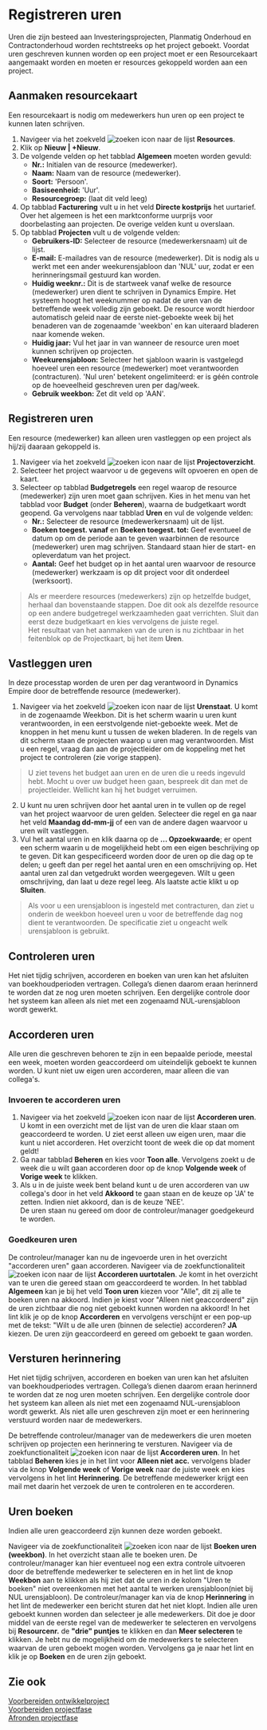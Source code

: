 # Registreren uren

Uren die zijn besteed aan Investeringsprojecten, Planmatig Onderhoud en Contractonderhoud worden rechtstreeks op het project geboekt. Voordat uren geschreven kunnen worden op een project moet er een Resourcekaart aangemaakt worden en moeten er resources gekoppeld worden aan een project.
 
## Aanmaken resourcekaart

Een resourcekaart is nodig om medewerkers hun uren op een project te kunnen laten schrijven. 

 1. Navigeer via het zoekveld ![zoeken icon](/assets/images/zoeken.png "zoeken icon") naar de lijst **Resources**. 
 2. Klik op **Nieuw | +Nieuw**. 
 3. De volgende velden op het tabblad **Algemeen** moeten worden gevuld:
	* **Nr.:** Initialen van de resource (medewerker). 
	* **Naam:** Naam van de resource (medewerker).
	* **Soort:** 'Persoon'.
	* **Basiseenheid:** 'Uur'.
	* **Resourcegroep:** (laat dit veld leeg) 
 4. Op tabblad **Facturering** vult u in het veld **Directe kostprijs** het uurtarief. Over het algemeen is het een marktconforme uurprijs voor doorbelasting aan projecten. De overige velden kunt u overslaan.
 5. Op tabblad **Projecten** vult u de volgende velden:
	* **Gebruikers-ID:** Selecteer de resource (medewerkersnaam) uit de lijst.
	* **E-mail:** E-mailadres van de resource (medewerker). Dit is nodig als u werkt met een ander weekurensjabloon dan 'NUL' uur, zodat er een herinneringsmail gestuurd kan worden.
	* **Huidig weeknr.:** Dit is de startweek vanaf welke de resource (medewerker) uren dient te schrijven in Dynamics Empire. Het systeem hoogt het weeknummer op nadat de uren van de betreffende week volledig zijn geboekt. De resource wordt hierdoor automatisch geleid naar de eerste niet-geboekte week bij het benaderen van de zogenaamde 'weekbon' en kan uiteraard bladeren naar komende weken.
	* **Huidig jaar:** Vul het jaar in van wanneer de resource uren moet kunnen schrijven op projecten.
	* **Weekurensjabloon:** Selecteer het sjabloon waarin is vastgelegd hoeveel uren een resource (medewerker) moet verantwoorden (contracturen). 'Nul uren' betekent ongelimiteerd: er is géén controle op de hoeveelheid geschreven uren per dag/week. 
	* **Gebruik weekbon:** Zet dit veld op 'AAN'.	 
	
## Registreren uren

Een resource (medewerker) kan alleen uren vastleggen op een project als hij/zij daaraan gekoppeld is.

 1. Navigeer via het zoekveld ![zoeken icon](/assets/images/zoeken.png "zoeken icon") naar de lijst **Projectoverzicht**. 
 2. Selecteer het project waarvoor u de gegevens wilt opvoeren en open de kaart.
 3. Selecteer op tabblad **Budgetregels** een regel waarop de resource (medewerker) zijn uren moet gaan schrijven. Kies in het menu van het tabblad voor **Budget** (onder **Beheren**), waarna de budgetkaart wordt geopend. Ga vervolgens naar tabblad **Uren** en vul de volgende velden:
	* **Nr.:** Selecteer de resource (medewerkersnaam) uit de lijst.
	* **Boeken toegest. vanaf** en **Boeken toegest. tot:** Geef eventueel de datum op om de periode aan te geven waarbinnen de resource (medewerker) uren mag schrijven. Standaard staan hier de start- en opleverdatum van het project. 
	* **Aantal:** Geef het budget op in het aantal uren waarvoor de resource (medewerker) werkzaam is op dit project voor dit onderdeel (werksoort).
 
>Als er meerdere resources (medewerkers) zijn op hetzelfde budget, herhaal dan bovenstaande stappen. Doe dit ook als dezelfde resource op een andere budgetregel werkzaamheden gaat verrichten. Sluit dan eerst deze budgetkaart en kies vervolgens de juiste regel.  
>Het resultaat van het aanmaken van de uren is nu zichtbaar in het feitenblok op de Projectkaart, bij het item **Uren**.

## Vastleggen uren

In deze processtap worden de uren per dag verantwoord in Dynamics Empire door de betreffende resource (medewerker).

 1. Navigeer via het zoekveld ![zoeken icon](/assets/images/zoeken.png "zoeken icon") naar de lijst **Urenstaat**. U komt in de zogenaamde Weekbon. Dit is het scherm waarin u uren kunt verantwoorden, in een eerstvolgende niet-geboekte week. Met de knoppen in het menu kunt u tussen de weken bladeren. In de regels van dit scherm staan de projecten waarop u uren mag verantwoorden. Mist u een regel, vraag dan aan de projectleider om de koppeling met het project te controleren (zie vorige stappen).

>U ziet tevens het budget aan uren en de uren die u reeds ingevuld hebt. Mocht u over uw budget heen gaan, bespreek dit dan met de projectleider. Wellicht kan hij het budget verruimen.

 2. U kunt nu uren schrijven door het aantal uren in te vullen op de regel van het project waarvoor de uren gelden. Selecteer die regel en ga naar het veld **Maandag dd-mm-jj** of een van de andere dagen waarvoor u uren wilt vastleggen.
 3. Vul het aantal uren in en klik daarna op de **... Opzoekwaarde**; er opent een scherm waarin u de mogelijkheid hebt om een eigen beschrijving op te geven. Dit kan gespecificeerd worden door de uren op die dag op te delen; u geeft dan per regel het aantal uren en een omschrijving op. Het aantal uren zal dan vetgedrukt worden weergegeven.  Wilt u geen omschrijving, dan laat u deze regel leeg. Als laatste actie klikt u op **Sluiten**.
> Als voor u een urensjabloon is ingesteld met contracturen, dan ziet u onderin de weekbon hoeveel uren u voor de betreffende dag nog dient te verantwoorden. De specificatie ziet u ongeacht welk urensjabloon is gebruikt.

## Controleren uren

Het niet tijdig schrijven, accorderen en boeken van uren kan het afsluiten van boekhoudperioden vertragen. Collega’s dienen daarom eraan herinnerd te worden dat ze nog uren moeten schrijven. Een dergelijke controle door het systeem kan alleen als niet met een zogenaamd NUL-urensjabloon wordt gewerkt.

## Accorderen uren

Alle uren die geschreven behoren te zijn in een bepaalde periode, meestal een week, moeten worden geaccordeerd om uiteindelijk geboekt te kunnen worden. U kunt niet uw eigen uren accorderen, maar alleen die van collega's.

### Invoeren te accorderen uren

1. Navigeer via het zoekveld ![zoeken icon](/assets/images/zoeken.png "zoeken icon") naar de lijst **Accorderen uren**. U komt in een overzicht met de lijst van de uren die klaar staan om geaccordeerd te worden. U ziet eerst alleen uw eigen uren, maar die kunt u niet accorderen. Het overzicht toont de week die op dat moment geldt!
2. Ga naar tabblad **Beheren** en kies voor **Toon alle**. Vervolgens zoekt u de week die u wilt gaan accorderen door op de knop **Volgende week** of **Vorige week** te klikken. 
3. Als u in de juiste week bent beland kunt u de uren accorderen van uw collega's door in het veld **Akkoord** te gaan staan en de keuze op 'JA' te zetten. Indien niet akkoord, dan is de keuze 'NEE'.  
De uren staan nu gereed om door de controleur/manager goedgekeurd te worden. 

### Goedkeuren uren

De controleur/manager kan nu de ingevoerde uren in het overzicht "accorderen uren" gaan accorderen.
Navigeer via de zoekfunctionaliteit ![zoeken icon](https://docs.cegeka-dsa.nl/assets/images/zoeken.png "zoeken icon")  naar de lijst **Accorderen uurtotalen**. 
Je komt in het overzicht van te uren die gereed staan om geaccordeerd te worden. In het tabblad **Algemeen** kan je bij het veld **Toon uren** kiezen voor "Alle", dit zij alle te boeken uren na akkoord. Indien je kiest voor "Alleen niet geaccordeerd" zijn de uren zichtbaar die nog niet geboekt kunnen worden na akkoord! 
In het lint klik je op de knop **Accorderen** en vervolgens verschijnt er een pop-up met de tekst: "Wilt u de alle uren (binnen de selectie) accorderen? **JA** kiezen.  De uren zijn geaccordeerd en gereed om geboekt te gaan worden.

## Versturen herinnering

Het niet tijdig schrijven, accorderen en boeken van uren kan het afsluiten van boekhoudperiodes vertragen. Collega’s dienen daarom eraan herinnerd te worden dat ze nog uren moeten schrijven. Een dergelijke controle door het systeem kan alleen als niet met een zogenaamd NUL-urensjabloon wordt gewerkt. Als niet alle uren geschreven zijn moet er een herinnering verstuurd worden naar de medewerkers.

De betreffende controleur/manager van de medewerkers die uren moeten schrijven op projecten een herinnering te versturen. 
Navigeer via de zoekfunctionaliteit ![zoeken icon](https://docs.cegeka-dsa.nl/assets/images/zoeken.png "zoeken icon") naar de lijst **Accorderen uren**. 
In het tabblad **Beheren** kies je in het lint voor **Alleen niet acc.** vervolgens blader via de knop **Volgende week** of **Vorige week** naar de juiste week en kies vervolgens in het lint **Herinnering**. 
De betreffende medewerker krijgt een mail met daarin het verzoek de uren te controleren en te accorderen.

## Uren boeken

Indien alle uren geaccordeerd zijn kunnen deze worden geboekt.

Navigeer via de zoekfunctionaliteit ![zoeken icon](https://docs.cegeka-dsa.nl/assets/images/zoeken.png "zoeken icon")  naar de lijst **Boeken uren (weekbon)**. 
In het overzicht staan alle te boeken uren. De controleur/manager kan hier eventueel nog een extra controle uitvoeren door de betreffende medewerker te selecteren en in het lint de knop **Weekbon** aan te klikken als hij ziet dat de uren in de kolom "Uren te boeken" niet overeenkomen met het aantal te werken urensjabloon(niet bij NUL urensjabloon). De controleur/manager kan via de knop **Herinnering** in het lint de medewerker een bericht sturen dat het niet klopt.
Indien alle uren geboekt kunnen worden dan selecteer je alle medewerkers. Dit doe je door middel van de eerste regel van de medewerker te selecteren en vervolgens bij **Resourcenr.** de **"drie" puntjes** te klikken en dan **Meer selecteren** te klikken. Je hebt nu de mogelijkheid om de medewerkers te selecteren waarvan de uren geboekt mogen worden. 
Vervolgens ga je naar het lint en klik je op **Boeken** en de uren zijn geboekt. 

## Zie ook

[Voorbereiden ontwikkelproject](../voorbereiden-ontwikkelproject/)  
[Voorbereiden projectfase](../voorbereiden-projectfase/)  
[Afronden projectfase](../afronden-projectfase/)  
